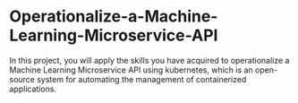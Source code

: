 # Operationalize-a-Machine-Learning-Microservice-API
In this project, you will apply the skills you have acquired to operationalize a Machine Learning Microservice API using kubernetes, which is an open-source system for automating the management of containerized applications.
